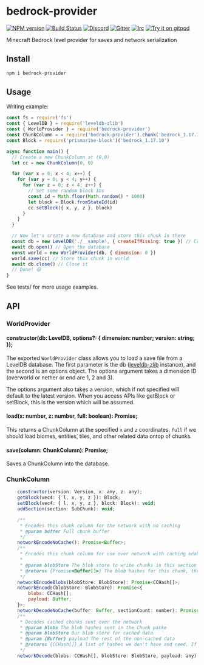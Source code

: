 # bedrock-provider
[![NPM version](https://img.shields.io/npm/v/bedrock-provider.svg)](http://npmjs.com/package/bedrock-provider)
[![Build Status](https://github.com/PrismarineJS/bedrock-provider/workflows/CI/badge.svg)](https://github.com/PrismarineJS/bedrock-provider/actions?query=workflow%3A%22CI%22)
[![Discord](https://img.shields.io/badge/chat-on%20discord-brightgreen.svg)](https://discord.gg/GsEFRM8)
[![Gitter](https://img.shields.io/badge/chat-on%20gitter-brightgreen.svg)](https://gitter.im/PrismarineJS/general)
[![Irc](https://img.shields.io/badge/chat-on%20irc-brightgreen.svg)](https://irc.gitter.im/)
[![Try it on gitpod](https://img.shields.io/badge/try-on%20gitpod-brightgreen.svg)](https://gitpod.io/#https://github.com/PrismarineJS/bedrock-provider)

Minecraft Bedrock level provider for saves and network serialization

## Install

```js
npm i bedrock-provider
```

## Usage

Writing example:

```js
const fs = require('fs')
const { LevelDB } = require('leveldb-zlib')
const { WorldProvider } = require('bedrock-provider')
const ChunkColumn = = require('bedrock-provider').chunk('bedrock_1.17.10')
const Block = require('prismarine-block')('bedrock_1.17.10')

async function main() {
  // Create a new ChunkColumn at (0,0)
  let cc = new ChunkColumn(0, 0)

  for (var x = 0; x < 4; x++) {
    for (var y = 0; y < 4; y++) {
      for (var z = 0; z < 4; z++) {
        // Set some random block IDs
        const id = Math.floor(Math.random() * 1000)
        let block = Block.fromStateId(id)
        cc.setBlock({ x, y, z }, block)
      }
    }
  }

  // Now let's create a new database and store this chunk in there
  const db = new LevelDB('./__sample', { createIfMissing: true }) // Create a DB class
  await db.open() // Open the database
  const world = new WorldProvider(db, { dimension: 0 })
  world.save(cc) // Store this chunk in world
  await db.close() // Close it
  // Done! 😃
}
```

See tests/ for more usage examples.

## API

### WorldProvider

#### constructor(db: LevelDB, options?: { dimension: number; version: string; });

The exported `WorldProvider` class allows you to load a save file from a LevelDB database. The
first parameter is the db ([leveldb-zlib](http://npmjs.com/package/leveldb-zlib) instance), and the
second is an options object. The options argument takes a dimension ID (overworld or nether or end are 1, 2 and 3).

The options argument also takes a version, which if not specified will default to the latest version. When you
access APIs like getBlock or setBlock, this is the version which will be assumed.

#### load(x: number, z: number, full: boolean): Promise<ChunkColumn>;

This returns a ChunkColumn at the specified `x` and `z` coordinates. `full` if we should load biomes,
entities, tiles, and other related data ontop of chunks.

#### save(column: ChunkColumn): Promise<void>;

Saves a ChunkColumn into the database.

### ChunkColumn

```js
    constructor(version: Version, x: any, z: any);
    getBlock(vec4: { l, x, y, z }): Block;
    setBlock(vec4: { l, x, y, z }, block: Block): void;
    addSection(section: SubChunk): void;

    /**
     * Encodes this chunk column for the network with no caching
     * @param buffer Full chunk buffer
     */
    networkEncodeNoCache(): Promise<Buffer>;
    /**
     * Encodes this chunk column for use over network with caching enabled
     *
     * @param blobStore The blob store to write chunks in this section to
     * @returns {Promise<Buffer[]>} The blob hashes for this chunk, the last one is biomes, rest are sections
     */
    networkEncodeBlobs(blobStore: BlobStore): Promise<CCHash[]>;
    networkEncode(blobStore: BlobStore): Promise<{
        blobs: CCHash[];
        payload: Buffer;
    }>;
    networkDecodeNoCache(buffer: Buffer, sectionCount: number): Promise<void>;
    /**
     * Decodes cached chunks sent over the network
     * @param blobs The blob hashes sent in the Chunk packe
     * @param blobStore Our blob store for cached data
     * @param {Buffer} payload The rest of the non-cached data
     * @returns {CCHash[]} A list of hashes we don't have and need. If len > 0, decode failed.
     */
    networkDecode(blobs: CCHash[], blobStore: BlobStore, payload: any): Promise<CCHash[]>;
```
